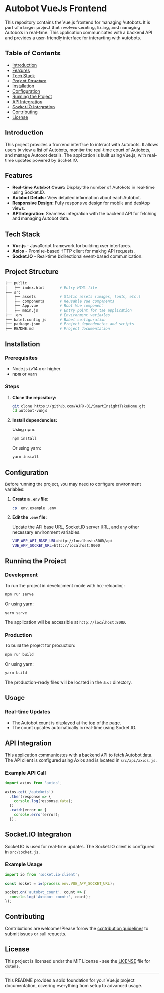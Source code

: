 # Autobot VueJs Frontend

This repository contains the Vue.js frontend for managing Autobots. It is part of a larger project that involves creating, listing, and managing Autobots in real-time. This application communicates with a backend API and provides a user-friendly interface for interacting with Autobots.

## Table of Contents

- [Introduction](#introduction)
- [Features](#features)
- [Tech Stack](#tech-stack)
- [Project Structure](#project-structure)
- [Installation](#installation)
- [Configuration](#configuration)
- [Running the Project](#running-the-project)
- [API Integration](#api-integration)
- [Socket.IO Integration](#socket-io-integration)
- [Contributing](#contributing)
- [License](#license)

## Introduction

This project provides a frontend interface to interact with Autobots. It allows users to view a list of Autobots, monitor the real-time count of Autobots, and manage Autobot details. The application is built using Vue.js, with real-time updates powered by Socket.IO.

## Features

- **Real-time Autobot Count:** Display the number of Autobots in real-time using Socket.IO.
- **Autobot Details:** View detailed information about each Autobot.
- **Responsive Design:** Fully responsive design for mobile and desktop views.
- **API Integration:** Seamless integration with the backend API for fetching and managing Autobot data.

## Tech Stack

- **Vue.js** - JavaScript framework for building user interfaces.
- **Axios** - Promise-based HTTP client for making API requests.
- **Socket.IO** - Real-time bidirectional event-based communication.


## Project Structure

```bash
├── public
│   ├── index.html       # Entry HTML file
├── src
│   ├── assets           # Static assets (images, fonts, etc.)
│   ├── components       # Reusable Vue components
│   ├── App.vue          # Root Vue component
│   ├── main.js          # Entry point for the application
├── .env                 # Environment variables
├── babel.config.js      # Babel configuration
├── package.json         # Project dependencies and scripts
├── README.md            # Project documentation
```

## Installation

### Prerequisites

- Node.js (v14.x or higher)
- npm or yarn

### Steps

1. **Clone the repository:**

   ```bash
   git clone https://github.com/AJFX-01/SmartInsightTakeHome.git
   cd autobot-vuejs
   ```

2. **Install dependencies:**

   Using npm:

   ```bash
   npm install
   ```

   Or using yarn:

   ```bash
   yarn install
   ```

## Configuration

Before running the project, you may need to configure environment variables:

1. **Create a `.env` file:**

   ```bash
   cp .env.example .env
   ```

2. **Edit the `.env` file:**

   Update the API base URL, Socket.IO server URL, and any other necessary environment variables.

   ```bash
   VUE_APP_API_BASE_URL=http://localhost:8000/api
   VUE_APP_SOCKET_URL=http://localhost:8000
   ```

## Running the Project

### Development

To run the project in development mode with hot-reloading:

```bash
npm run serve
```

Or using yarn:

```bash
yarn serve
```

The application will be accessible at `http://localhost:8080`.

### Production

To build the project for production:

```bash
npm run build
```

Or using yarn:

```bash
yarn build
```

The production-ready files will be located in the `dist` directory.

## Usage

### Real-time Updates

- The Autobot count is displayed at the top of the page.
- The count updates automatically in real-time using Socket.IO.

## API Integration

This application communicates with a backend API to fetch Autobot data. The API client is configured using Axios and is located in `src/api/axios.js`.

### Example API Call

```javascript
import axios from 'axios';

axios.get('/autobots')
  .then(response => {
    console.log(response.data);
  })
  .catch(error => {
    console.error(error);
  });
```

## Socket.IO Integration

Socket.IO is used for real-time updates. The Socket.IO client is configured in `src/socket.js`.

### Example Usage

```javascript
import io from 'socket.io-client';

const socket = io(process.env.VUE_APP_SOCKET_URL);

socket.on('autobot_count', count => {
  console.log('Autobot count:', count);
});
```
## Contributing

Contributions are welcome! Please follow the [contribution guidelines](CONTRIBUTING.md) to submit issues or pull requests.

## License

This project is licensed under the MIT License - see the [LICENSE](LICENSE) file for details.

---

This README provides a solid foundation for your Vue.js project documentation, covering everything from setup to advanced usage.